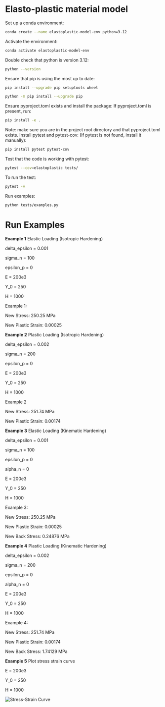 # Elasto-plastic material model
Set up a conda environment:
```bash
conda create --name elastoplastic-model-env python=3.12
```
Activate the environment:
```bash
conda activate elastoplastic-model-env
```
Double check that python is version 3.12:
```bash
python --version
```
Ensure that pip is using the most up to date:
```bash
pip install --upgrade pip setuptools wheel
```
```bash
python -m pip install --upgrade pip
```
Ensure pyproject.toml exists and install the package:
If pyproject.toml is present, run:
```bash
pip install -e .
```
Note: make sure you are in the project root directory and that pyproject.toml exists.
Install pytest and pytest-cov:
(If pytest is not found, install it manually):
```bash
pip install pytest pytest-cov
```
Test that the code is working with pytest:
```bash
pytest --cov=elastoplastic tests/
```
To run the test:
```bash
pytest -v
```
Run examples:
```bash
python tests/examples.py
```

# Run Examples
**Example 1**
Elastic Loading (Isotropic Hardening)

delta_epsilon = 0.001  

sigma_n = 100     

epsilon_p = 0     

E = 200e3     

Y_0 = 250     

H = 1000

             
Example 1:

New Stress: 250.25 MPa

New Plastic Strain: 0.00025


**Example 2**
Plastic Loading (Isotropic Hardening)

delta_epsilon = 0.002  

sigma_n = 200          

epsilon_p = 0          

E = 200e3             

Y_0 = 250         

H = 1000


Example 2

New Stress: 251.74 MPa

New Plastic Strain: 0.00174


**Example 3**
Elastic Loading (Kinematic Hardening)

delta_epsilon = 0.001  

sigma_n = 100          

epsilon_p = 0         

alpha_n = 0            

E = 200e3             

Y_0 = 250              

H = 1000               


Example 3:

New Stress: 250.25 MPa

New Plastic Strain: 0.00025

New Back Stress: 0.24876 MPa


**Example 4**
Plastic Loading (Kinematic Hardening)

delta_epsilon = 0.002  

sigma_n = 200          

epsilon_p = 0          

alpha_n = 0            

E = 200e3             

Y_0 = 250              

H = 1000               


Example 4:

New Stress: 251.74 MPa

New Plastic Strain: 0.00174

New Back Stress: 1.74129 MPa


**Example 5**
Plot stress strain curve

E = 200e3  

Y_0 = 250  

H = 1000

![Stress-Strain Curve](stress_strain_curve.png)
